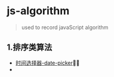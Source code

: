 # js-algorithm
> used to record javaScript algorithm

## 1.排序类算法

- [时间选择器-date-picker]( https://github.com/wangyue-1997/mobile-terminnal-components/tree/master/date_picker )👮‍♀️
- 

